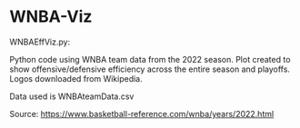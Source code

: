 # WNBA-Viz

WNBAEffViz.py:

Python code using WNBA team data from the 2022 season. Plot created to show offensive/defensive efficiency across the entire season and playoffs. Logos downloaded from Wikipedia.

Data used is WNBAteamData.csv

Source: https://www.basketball-reference.com/wnba/years/2022.html